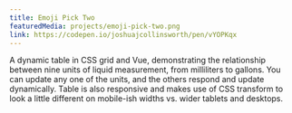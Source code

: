 ```yaml
---
title: Emoji Pick Two
featuredMedia: projects/emoji-pick-two.png
link: https://codepen.io/joshuajcollinsworth/pen/vYOPKqx
---
```


A dynamic table in CSS grid and Vue, demonstrating the relationship between nine units of liquid measurement, from milliliters to gallons. You can update any one of the units, and the others respond and update dynamically. Table is also responsive and makes use of CSS transform to look a little different on mobile-ish widths vs. wider tablets and desktops.
